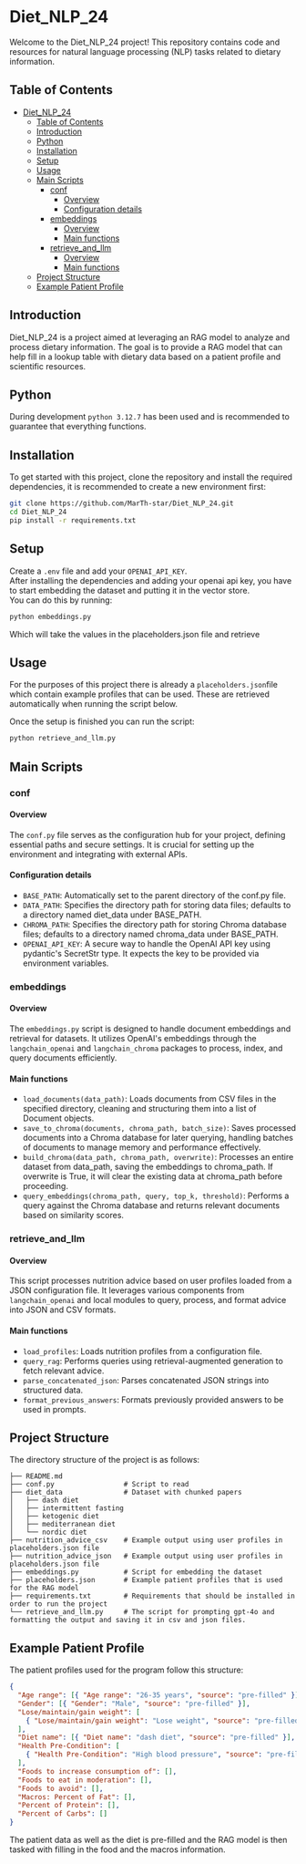 # Diet_NLP_24

Welcome to the Diet_NLP_24 project! This repository contains code and resources for natural language processing (NLP) tasks related to dietary information.

## Table of Contents

- [Diet\_NLP\_24](#diet_nlp_24)
  - [Table of Contents](#table-of-contents)
  - [Introduction](#introduction)
  - [Python](#python)
  - [Installation](#installation)
  - [Setup](#setup)
  - [Usage](#usage)
  - [Main Scripts](#main-scripts)
    - [conf](#conf)
      - [Overview](#overview)
      - [Configuration details](#configuration-details)
    - [embeddings](#embeddings)
      - [Overview](#overview-1)
      - [Main functions](#main-functions)
    - [retrieve\_and\_llm](#retrieve_and_llm)
      - [Overview](#overview-2)
      - [Main functions](#main-functions-1)
  - [Project Structure](#project-structure)
  - [Example Patient Profile](#example-patient-profile)

## Introduction

Diet_NLP_24 is a project aimed at leveraging an RAG model to analyze and process dietary information. The goal is to provide a RAG model that can help fill in a lookup table with dietary data based on a patient profile and scientific resources.

## Python

During development `python 3.12.7` has been used and is recommended to guarantee that everything functions.

## Installation

To get started with this project, clone the repository and install the required dependencies, it is recommended to create a new environment first:

```bash
git clone https://github.com/MarTh-star/Diet_NLP_24.git
cd Diet_NLP_24
pip install -r requirements.txt
```

## Setup

Create a `.env` file and add your `OPENAI_API_KEY`.  
After installing the dependencies and adding your openai api key, you have to start embedding the dataset and putting it in the vector store.  
You can do this by running:

```bash
python embeddings.py
```

Which will take the values in the placeholders.json file and retrieve

## Usage

For the purposes of this project there is already a `placeholders.json`file which contain example profiles that can be used. These are retrieved automatically when running the script below.

Once the setup is finished you can run the script:

```bash
python retrieve_and_llm.py
```

## Main Scripts

### conf

#### Overview

The `conf.py` file serves as the configuration hub for your project, defining essential paths and secure settings. It is crucial for setting up the environment and integrating with external APIs.

#### Configuration details

- `BASE_PATH`: Automatically set to the parent directory of the conf.py file.
- `DATA_PATH`: Specifies the directory path for storing data files; defaults to a directory named diet_data under BASE_PATH.
- `CHROMA_PATH`: Specifies the directory path for storing Chroma database files; defaults to a directory named chroma_data under BASE_PATH.
- `OPENAI_API_KEY`: A secure way to handle the OpenAI API key using pydantic's SecretStr type. It expects the key to be provided via environment variables.

### embeddings

#### Overview

The `embeddings.py` script is designed to handle document embeddings and retrieval for datasets. It utilizes OpenAI's embeddings through the `langchain_openai` and `langchain_chroma` packages to process, index, and query documents efficiently.

#### Main functions

- `load_documents(data_path)`: Loads documents from CSV files in the specified directory, cleaning and structuring them into a list of Document objects.
- `save_to_chroma(documents, chroma_path, batch_size)`: Saves processed documents into a Chroma database for later querying, handling batches of documents to manage memory and performance effectively.
- `build_chroma(data_path, chroma_path, overwrite)`: Processes an entire dataset from data_path, saving the embeddings to chroma_path. If overwrite is True, it will clear the existing data at chroma_path before proceeding.
- `query_embeddings(chroma_path, query, top_k, threshold)`: Performs a query against the Chroma database and returns relevant documents based on similarity scores.

### retrieve_and_llm

#### Overview

This script processes nutrition advice based on user profiles loaded from a JSON configuration file. It leverages various components from `langchain_openai` and local modules to query, process, and format advice into JSON and CSV formats.

#### Main functions

- `load_profiles`: Loads nutrition profiles from a configuration file.
- `query_rag`: Performs queries using retrieval-augmented generation to fetch relevant advice.
- `parse_concatenated_json`: Parses concatenated JSON strings into structured data.
- `format_previous_answers`: Formats previously provided answers to be used in prompts.

## Project Structure

The directory structure of the project is as follows:

```
├── README.md
├── conf.py                 # Script to read
├── diet_data               # Dataset with chunked papers
│   ├── dash diet
│   ├── intermittent fasting
│   ├── ketogenic diet
│   ├── mediterranean diet
│   └── nordic diet
├── nutrition_advice_csv    # Example output using user profiles in placeholders.json file
├── nutrition_advice_json   # Example output using user profiles in placeholders.json file
├── embeddings.py           # Script for embedding the dataset
├── placeholders.json       # Example patient profiles that is used for the RAG model
├── requirements.txt        # Requirements that should be installed in order to run the project
└── retrieve_and_llm.py     # The script for prompting gpt-4o and formatting the output and saving it in csv and json files.
```

## Example Patient Profile

The patient profiles used for the program follow this structure:

```json
{
  "Age range": [{ "Age range": "26-35 years", "source": "pre-filled" }],
  "Gender": [{ "Gender": "Male", "source": "pre-filled" }],
  "Lose/maintain/gain weight": [
    { "Lose/maintain/gain weight": "Lose weight", "source": "pre-filled" }
  ],
  "Diet name": [{ "Diet name": "dash diet", "source": "pre-filled" }],
  "Health Pre-Condition": [
    { "Health Pre-Condition": "High blood pressure", "source": "pre-filled" }
  ],
  "Foods to increase consumption of": [],
  "Foods to eat in moderation": [],
  "Foods to avoid": [],
  "Macros: Percent of Fat": [],
  "Percent of Protein": [],
  "Percent of Carbs": []
}
```

The patient data as well as the diet is pre-filled and the RAG model is then tasked with filling in the food and the macros information.
